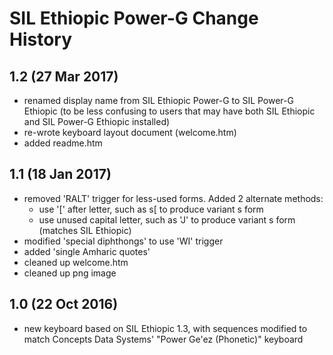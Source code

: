 SIL Ethiopic Power-G Change History
===================================

1.2 (27 Mar 2017)
-----------------

* renamed display name from SIL Ethiopic Power-G to SIL Power-G Ethiopic (to be less confusing to users that may have both SIL Ethiopic and SIL Power-G Ethiopic installed)
* re-wrote keyboard layout document (welcome.htm)
* added readme.htm

1.1 (18 Jan 2017)
-----------------

* removed 'RALT' trigger for less-used forms.  Added 2 alternate methods:
	* use '[' after letter, such as s[ to produce variant s form
	* use unused capital letter, such as 'J' to produce variant s form (matches SIL Ethiopic)
* modified 'special diphthongs' to use 'WI' trigger
* added 'single Amharic quotes'
* cleaned up welcome.htm
* cleaned up png image

1.0 (22 Oct 2016)
-----------------

* new keyboard based on SIL Ethiopic 1.3, with sequences modified to match
  Concepts Data Systems' "Power Ge'ez (Phonetic)" keyboard
